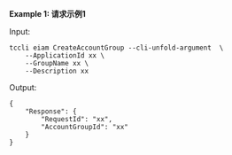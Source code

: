 **Example 1: 请求示例1**



Input: 

```
tccli eiam CreateAccountGroup --cli-unfold-argument  \
    --ApplicationId xx \
    --GroupName xx \
    --Description xx
```

Output: 
```
{
    "Response": {
        "RequestId": "xx",
        "AccountGroupId": "xx"
    }
}
```

